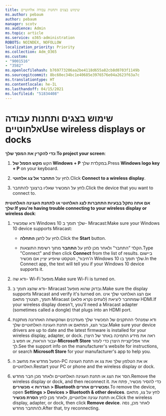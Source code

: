 ```yaml
---
title: שימוש בצגים ותחנות עבודה אלחוטיים
ms.author: pebaum
author: pebaum
manager: scotv
ms.audience: Admin
ms.topic: article
ms.service: o365-administration
ROBOTS: NOINDEX, NOFOLLOW
localization_priority: Priority
ms.collection: Adm_O365
ms.custom:
- "9001516"
- "3582"
ms.openlocfilehash: b769773206aa2be4118d655a82cb8d0703f1149b
ms.sourcegitcommit: 8bc60ec34bc1e40685e3976576e04a2623f63a7c
ms.translationtype: HT
ms.contentlocale: he-IL
ms.lasthandoff: 04/15/2021
ms.locfileid: "51834408"
---
```

# <a name="use-wireless-displays-or-docks"></a><span data-ttu-id="08fa7-102">שימוש בצגים ותחנות עבודה אלחוטיים</span><span class="sxs-lookup"><span data-stu-id="08fa7-102">Use wireless displays or docks</span></span>

<span data-ttu-id="08fa7-103">**כדי להקרין את המסך שלך**:</span><span class="sxs-lookup"><span data-stu-id="08fa7-103">**To project your screen**:</span></span>

1. <span data-ttu-id="08fa7-104">הקש **מקש הסמל של Windows + P** במקלדת שלך.</span><span class="sxs-lookup"><span data-stu-id="08fa7-104">Press **Windows logo key + P** on your keyboard.</span></span>

2. <span data-ttu-id="08fa7-105">לחץ על **התחבר אל צג אלחוטי**.</span><span class="sxs-lookup"><span data-stu-id="08fa7-105">Click **Connect to a wireless display**.</span></span>

3. <span data-ttu-id="08fa7-106">לחץ על המכשיר שאליו ברצונך להתחבר.</span><span class="sxs-lookup"><span data-stu-id="08fa7-106">Click the device that you want to connect to.</span></span>

<span data-ttu-id="08fa7-107">**אם אתה נתקל בבעיות התחברות לצג האלחוטי או לתחנת העגינה האלחוטית שלך**:</span><span class="sxs-lookup"><span data-stu-id="08fa7-107">**If you're having trouble connecting to your wireless display or wireless dock**:</span></span>

1. <span data-ttu-id="08fa7-108">ודא שמכשיר Windows 10 שלך תומך ב- Miracast:</span><span class="sxs-lookup"><span data-stu-id="08fa7-108">Make sure your Windows 10 device supports Miracast:</span></span> 

    - <span data-ttu-id="08fa7-109">לחץ על לחצן **התחלה**.</span><span class="sxs-lookup"><span data-stu-id="08fa7-109">Click the **Start** button.</span></span>
    
    - <span data-ttu-id="08fa7-110">הקלד “התחבר“ ולאחר מכן לחץ על **התחבר** מתוך רשימת התוצאות.</span><span class="sxs-lookup"><span data-stu-id="08fa7-110">Type "Connect" and then click **Connect** from the list of results.</span></span> <span data-ttu-id="08fa7-111">ביישום ה‘חיבור‘, הטקסט שיופיע יציין אם מכשיר Windows 10 שלך תומך בו.</span><span class="sxs-lookup"><span data-stu-id="08fa7-111">In the Connect app, the text will tell you if your Windows 10 device supports it.</span></span> 

2. <span data-ttu-id="08fa7-112">ודא שה- Wi-Fi מופעל.</span><span class="sxs-lookup"><span data-stu-id="08fa7-112">Make sure Wi-Fi is turned on.</span></span> 

3. <span data-ttu-id="08fa7-113">ודא שהצג תומך ב- Miracast ובדוק שהוא מופעל.</span><span class="sxs-lookup"><span data-stu-id="08fa7-113">Make sure the display supports Miracast and verify it's turned on.</span></span> <span data-ttu-id="08fa7-114">אם הצג האלחוטי שלך אינו תומך, תצטרך מתאם Miracast (לעתים נקרא פלאג) שמתחבר ליציאת HDMI.</span><span class="sxs-lookup"><span data-stu-id="08fa7-114">If your wireless display doesn't, you'll need a Miracast adapter (sometimes called a dongle) that plugs into an HDMI port.</span></span>

4. <span data-ttu-id="08fa7-115">ודא שמנהלי ההתקנים של המכשיר שלך מעודכנים ושהקושחה האחרונה מותקנת עבור הצג, המתאם או תחנת העגינה האלחוטיים שלך.</span><span class="sxs-lookup"><span data-stu-id="08fa7-115">Make sure your device drivers are up to date and the latest firmware is installed for your wireless display, adapter, or dock.</span></span> <span data-ttu-id="08fa7-116">ראה את מידע התמיכה באתר של היצרן עבור הוראות, או חפש ב-**Microsoft Store** אחר אפליקציית היצרן כדי לעזור לך.</span><span class="sxs-lookup"><span data-stu-id="08fa7-116">See the support info on the manufacturer's website for instructions, or search **Microsoft Store** for your manufacturer's app to help you.</span></span>

5. <span data-ttu-id="08fa7-117">הפעל מחדש את מחשב ה-PC או את הטלפון שלך ואת צג או תחנת העגינה האלחוטיים.</span><span class="sxs-lookup"><span data-stu-id="08fa7-117">Restart your PC or phone and the wireless display or dock.</span></span>

6. <span data-ttu-id="08fa7-118">הסר את הצג או תחנת העגינה האלחוטיים ולאחר מכן חבר מחדש.</span><span class="sxs-lookup"><span data-stu-id="08fa7-118">Remove the wireless display or dock, and then reconnect it.</span></span> <span data-ttu-id="08fa7-119">כדי להסיר מכשיר, פתח את **הגדרות > מכשירים > Bluetooth ומכשירים אחרים**.</span><span class="sxs-lookup"><span data-stu-id="08fa7-119">To remove the device, open **Settings > Devices  > Bluetooth & other devices**.</span></span> <span data-ttu-id="08fa7-120">לחץ על צג, מתאם או תחנת עגינה אלחוטיים, ולאחר מכן לחץ **הסרת מכשיר**.</span><span class="sxs-lookup"><span data-stu-id="08fa7-120">Click the wireless display, adapter, or dock, then click **Remove device**.</span></span> <span data-ttu-id="08fa7-121">לאחר מכן, נסה להתחבר מחדש.</span><span class="sxs-lookup"><span data-stu-id="08fa7-121">After that, try reconnecting.</span></span>
